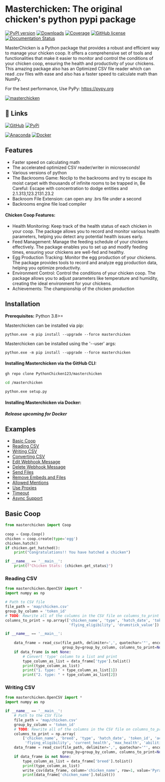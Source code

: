 
# Masterchicken: The original chicken's python pypi package

[![PyPI version](https://badge.fury.io/py/masterchicken.svg)](https://badge.fury.io/py/masterchicken)
[![Downloads](https://img.shields.io/badge/Downloads-50M%2B-blue)](https://pypi.org/project/masterchicken/#files)
[![Coverage](https://img.shields.io/badge/coverage-100%25-brightgreen)](https://organicchicken.netlify.app)
[![GitHub license](https://img.shields.io/badge/license-MIT-brightgreen.svg)](https://github.com/PythonChicken123/masterchicken/blob/main/LICENSE)
[![Documentation Status](https://readthedocs.org/projects/masterchicken/badge/?version=latest)](https://masterchicken.readthedocs.io/en/latest/?badge=latest)
      

MasterChicken is a Python package that provides a robust and efficient way to manage your chicken coop. It offers a comprehensive set of tools and functionalities that make it easier to monitor and control the conditions of your chicken coop, ensuring the health and productivity of your chickens. This amazing package also has an Optimized CSV file reader which can read .csv files with ease and also has a faster speed to calculate math than NumPy.

For the best performance, Use PyPy: https://pypy.org

[![masterchicken](./masterchicken.png)](https://pypi.org/project/masterchicken/)


## :link: Links
[![GitHub](https://img.shields.io/badge/github-%23121011.svg?style=for-the-badge&logo=github&logoColor=white)](https://github.com/PythonChicken123/masterchicken/)   [![PyPi](https://img.shields.io/badge/python-3670A0?style=for-the-badge&logo=python&logoColor=ffdd54)](https://github.com/PythonChicken123/masterchicken/)

[![Anaconda](https://img.shields.io/badge/Anaconda-%2344A833.svg?style=for-the-badge&logo=anaconda&logoColor=white)]()    [![Docker](https://img.shields.io/badge/docker-%230db7ed.svg?style=for-the-badge&logo=docker&logoColor=white)](https://hub.docker.com/r/pythonchicken123/masterchicken)


## Features

- Faster speed on calculating math
- The accelerated optimized CSV reader/writer in microseconds!
- Various versions of python
- The Backrooms Game: Noclip to the backrooms and try to escape its moist carpet with thousands of infinite rooms to be trapped in, Be Careful: Escape with concentration to dodge entities and 2.1.313,123.2131.23.2
- Backroom File Extension: can open any .brs file under a second
- Backrooms engine file load compiler

#### Chicken Coop Features:
- Health Monitoring: Keep track of the health status of each chicken in your coop. The package allows you to record and monitor various health parameters, helping you detect any potential health issues early.
- Feed Management: Manage the feeding schedule of your chickens effectively. The package enables you to set up and modify feeding times, ensuring your chickens are well-fed and healthy.
- Egg Production Tracking: Monitor the egg production of your chickens. The package provides tools to record and analyze egg production data, helping you optimize productivity.
- Environment Control: Control the conditions of your chicken coop. The package allows you to adjust parameters like temperature and humidity, creating the ideal environment for your chickens.
- Achievements: The championship of the chicken production 

## Installation

**Prerequisites:**
Python 3.8>=

Masterchicken can be installed via pip:
```shell
python.exe -m pip install --upgrade --force masterchicken
```
Masterchicken can be installed using the '--user' args:
```shell
python.exe -m pip install --upgrade --force masterchicken
```
#### Installing Masterchicken via the GitHub CLI:
```bash
gh repo clone PythonChicken123/masterchicken
```
```bash
cd /masterchicken
```
```bash
python.exe setup.py
```
#### Installing Masterchicken via Docker:
##### Release upcoming for Docker

## Examples
* [Basic Coop](#basic-coop)
* [Reading CSV](#reading-csv)
* [Writing CSV](#writing-csv)
* [Converting CSV](#webhook-with-embedded-content)
* [Edit Webhook Message](#edit-webhook-messages)
* [Delete Webhook Message](#delete-webhook-messages)
* [Send Files](#send-files)
* [Remove Embeds and Files](#remove-embeds-and-files)
* [Allowed Mentions](#allowed-mentions)
* [Use Proxies](#use-proxies)
* [Timeout](#timeout)
* [Async Support](#async-support)


## Basic Coop

```python
from masterchicken import Coop
   
coop = Coop.Coop()
chicken = coop.create(type='egg')
chicken.hatch()
if chicken.get_hatched():
    print("Congratulations!! You have hatched a chicken")

if __name__ == '__main__':
    print(f"Chicken Stats: {chicken.get_status}")
```

### Reading CSV

```python
from masterchicken.OpenCSV import *
import numpy as np

# Path to CSV file
file_path = 'map/chicken.csv'
group_by_column = 'token_id'
# TODO: Rewrite all of the columns in the CSV file on columns_to_print
columns_to_print = np.array(['chicken_name', 'type', 'hatch_date', 'token_id', 'achievements', 'collections',
                             'flying_eligibility', 'drumstick_value'])

if __name__ == '__main__':
    
    data_frame = read_csv(file_path, delimiter=',', quotechar='"', encoding='utf-8', skiprows=0,
                          group_by=group_by_column, columns_to_print=None, group_entire_print=False)
    if data_frame is not None:
        # Convert 'type' column to a list and print
        type_column_as_list = data_frame['type'].tolist()
        print(type_column_as_list)
        print("1. type: " + type_column_as_list[1])
        print("2. type: " + type_column_as_list[2])

```

### Writing CSV

```python
from masterchicken.OpenCSV import *
import numpy as np

if __name__ == '__main__':
    # Path to the CSV file
    file_path = 'map/chicken.csv'
    group_by_column = 'token_id'
    # TODO: Rewrite all of the columns in the CSV file on columns_to_print
    columns_to_print = np.array(
        ['chicken_name', 'breed', 'type', 'hatch_date', 'token_id', 'achievements', 'collections',
         'flying_eligibility', 'current_health', 'max_health', 'abilities', 'age'])
    data_frame = read_csv(file_path, delimiter=',', quotechar='"', encoding='utf-8', skiprows=0,
                          group_by=group_by_column, columns_to_print=None, group_entire_print=False)
    if data_frame is not None:
        type_column_as_list = data_frame['breed'].tolist()
        print(type_column_as_list)
        write_csv(data_frame, column='chicken_name', row=1, value='Pyrastra', file_path=file_path)
        print(data_frame['chicken_name'].tolist())

```
